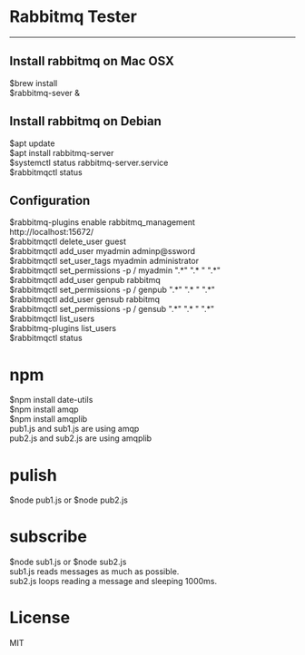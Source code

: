 # Rabbitmq Tester
----
## Install rabbitmq on Mac OSX
$brew install  
$rabbitmq-sever &  


## Install rabbitmq on Debian
$apt update  
$apt install rabbitmq-server  
$systemctl status rabbitmq-server.service  
$rabbitmqctl status

## Configuration
$rabbitmq-plugins enable rabbitmq_management  
http://localhost:15672/  
$rabbitmqctl delete_user guest  
$rabbitmqctl add_user myadmin adminp@ssword  
$rabbitmqctl set_user_tags myadmin administrator  
$rabbitmqctl set_permissions -p / myadmin ".\*" ".\* " ".\*"  
$rabbitmqctl add_user genpub rabbitmq  
$rabbitmqctl set_permissions -p / genpub ".\*" ".\* " ".\*"  
$rabbitmqctl add_user gensub rabbitmq  
$rabbitmqctl set_permissions -p / gensub ".\*" ".\* " ".\*"  
$rabbitmqctl list_users  
$rabbitmq-plugins list_users  
$rabbitmqctl status


# npm
$npm install date-utils  
$npm install amqp  
$npm install amqplib  
pub1.js and sub1.js are using amqp  
pub2.js and sub2.js are using amqplib  
# pulish
$node pub1.js or $node pub2.js  
# subscribe
$node sub1.js or $node sub2.js  
sub1.js reads messages as much as possible.  
sub2.js loops reading a message and sleeping 1000ms.  

# License
MIT
